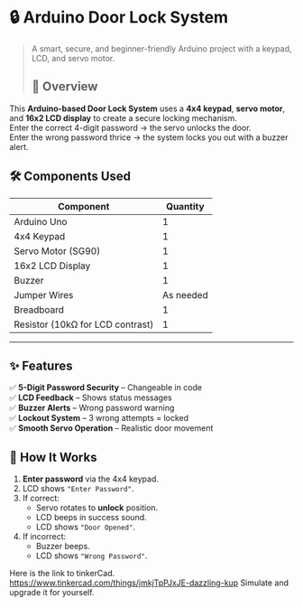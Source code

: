 # 🔒 Arduino Door Lock System
> A smart, secure, and beginner-friendly Arduino project with a keypad, LCD, and servo motor.
> ## 📌 Overview
This **Arduino-based Door Lock System** uses a **4x4 keypad**, **servo motor**, and **16x2 LCD display** to create a secure locking mechanism.  
Enter the correct 4-digit password → the servo unlocks the door.  
Enter the wrong password thrice → the system locks you out with a buzzer alert.

## 🛠 Components Used
| Component | Quantity |
|-----------|----------|
| Arduino Uno | 1 |
| 4x4 Keypad | 1 |
| Servo Motor (SG90) | 1 |
| 16x2 LCD Display | 1 |
| Buzzer | 1 |
| Jumper Wires | As needed |
| Breadboard | 1 |
| Resistor (10kΩ for LCD contrast) | 1 |

---

## ✨ Features
✅ **5-Digit Password Security** – Changeable in code  
✅ **LCD Feedback** – Shows status messages  
✅ **Buzzer Alerts** – Wrong password warning  
✅ **Lockout System** – 3 wrong attempts = locked  
✅ **Smooth Servo Operation** – Realistic door movement  

## 📜 How It Works
1. **Enter password** via the 4x4 keypad.  
2. LCD shows `"Enter Password"`.  
3. If correct:
   - Servo rotates to **unlock** position.
   - LCD beeps in success sound.
   - LCD shows `"Door Opened"`.  
4. If incorrect:
   - Buzzer beeps.  
   - LCD shows `"Wrong Password"`.  

Here is the link to tinkerCad. https://www.tinkercad.com/things/jmkjTpPJxJE-dazzling-kup
Simulate and upgrade it for yourself.

